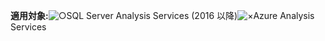 **適用対象:**![○](media/yes.png)SQL Server Analysis Services (2016 以降)![×](media/no.png)Azure Analysis Services